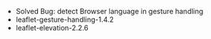 * Solved Bug: detect Browser language in gesture handling
* leaflet-gesture-handling-1.4.2
* leaflet-elevation-2.2.6
